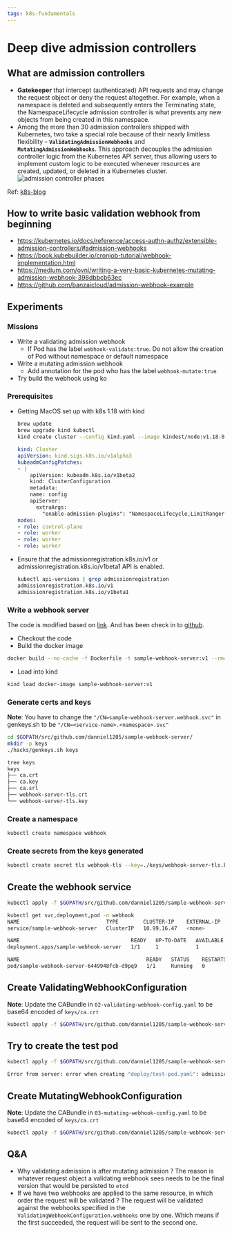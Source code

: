 ```yaml
---
tags: k8s-fundamentals
---
```

# Deep dive admission controllers

## What are admission controllers

- **Gatekeeper** that intercept (authenticated) API requests and may change the request object or deny the request altogether.
    For example, when a namespace is deleted and subsequently enters the Terminating state, the NamespaceLifecycle admission controller is what prevents any new objects from being created in this namespace.
- Among the more than 30 admission controllers shipped with Kubernetes, two take a special role because of their nearly limitless flexibility - **`ValidatingAdmissionWebhooks`** and **`MutatingAdmissionWebhooks`**.
    This approach decouples the admission controller logic from the Kubernetes API server, thus allowing users to implement custom logic to be executed whenever resources are created, updated, or deleted in a Kubernetes cluster.
![admission controller phases](https://i.imgur.com/qlwsvEL.png)

Ref: [k8s-blog](https://kubernetes.io/blog/2019/03/21/a-guide-to-kubernetes-admission-controllers/)

## How to write basic validation webhook from beginning

- <https://kubernetes.io/docs/reference/access-authn-authz/extensible-admission-controllers/#admission-webhooks>
- <https://book.kubebuilder.io/cronjob-tutorial/webhook-implementation.html>
- <https://medium.com/ovni/writing-a-very-basic-kubernetes-mutating-admission-webhook-398dbbcb63ec>
- <https://github.com/banzaicloud/admission-webhook-example>

## Experiments

### Missions

- Write a validating admission webhook
  - If Pod has the label `webhook-validate:true`. Do not allow the creation of Pod without namespace or default namespace
- Write a mutating admission webhook
  - Add annotation for the pod who has the label `webhook-mutate:true`
- Try build the webhook using ko

### Prerequisites

- Getting MacOS set up with k8s 1.18 with kind

    ``` bash
    brew update
    brew upgrade kind kubectl
    kind create cluster --config kind.yaml --image kindest/node:v1.18.0
    ```

    ``` yaml
    kind: Cluster
    apiVersion: kind.sigs.k8s.io/v1alpha3
    kubeadmConfigPatches:
    - |
        apiVersion: kubeadm.k8s.io/v1beta2
        kind: ClusterConfiguration
        metadata:
        name: config
        apiServer:
          extraArgs:
            "enable-admission-plugins": "NamespaceLifecycle,LimitRanger,ServiceAccount,TaintNodesByCondition,Priority,DefaultTolerationSeconds,DefaultStorageClass,PersistentVolumeClaimResize,MutatingAdmissionWebhook,ValidatingAdmissionWebhook,ResourceQuota"
    nodes:
    - role: control-plane
    - role: worker
    - role: worker
    - role: worker
    ```

- Ensure that the admissionregistration.k8s.io/v1 or admissionregistration.k8s.io/v1beta1 API is enabled.

    ``` bash
    kubectl api-versions | grep admissionregistration
    admissionregistration.k8s.io/v1
    admissionregistration.k8s.io/v1beta1
    ```

### Write a webhook server

The code is modified based on [link](https://github.com/kubernetes/kubernetes/tree/ec8c186fe8181f52670716d8d10aa7663e868491/test/images/agnhost/webhook). And has been check in to [github](https://github.com/danniel1205/sample-webhook-server).

- Checkout the code
- Build the docker image

``` bash
docker build --no-cache -f Dockerfile -t sample-webhook-server:v1 --rm=true .

```

- Load into kind

``` bash
kind load docker-image sample-webhook-server:v1
```

### Generate certs and keys

**Note**: You have to change the `"/CN=sample-webhook-server.webhook.svc"` in genkeys.sh to be `"/CN=<service-name>.<namespace>.svc"`

``` bash
cd $GOPATH/src/github.com/danniel1205/sample-webhook-server/
mkdir -p keys
./hacks/genkeys.sh keys

tree keys
keys
├── ca.crt
├── ca.key
├── ca.srl
├── webhook-server-tls.crt
└── webhook-server-tls.key
```

### Create a namespace

``` bash
kubectl create namespace webhook
```

### Create secrets from the keys generated

``` bash
kubectl create secret tls webhook-tls --key=./keys/webhook-server-tls.key --cert=./keys/webhook-server-tls.crt -n webhook
```

## Create the webhook service

``` bash
kubectl apply -f $GOPATH/src/github.com/danniel1205/sample-webhook-server/deploy/01-deployment.yaml
```

``` bash
kubectl get svc,deployment,pod -n webhook
NAME                            TYPE        CLUSTER-IP    EXTERNAL-IP   PORT(S)   AGE
service/sample-webhook-server   ClusterIP   10.99.16.47   <none>        443/TCP   2m33s

NAME                                    READY   UP-TO-DATE   AVAILABLE   AGE
deployment.apps/sample-webhook-server   1/1     1            1           2m33s

NAME                                         READY   STATUS    RESTARTS   AGE
pod/sample-webhook-server-6449948fcb-d9pq9   1/1     Running   0          25s
```

## Create ValidatingWebhookConfiguration

**Note**: Update the CABundle in `02-validating-webhook-config.yaml` to be base64 encoded of `keys/ca.crt`

``` bash
kubectl apply -f $GOPATH/src/github.com/danniel1205/sample-webhook-server/deploy/02-validating-webhook-config.yaml
```

## Try to create the test pod

``` bash
kubectl apply -f $GOPATH/src/github.com/danniel1205/sample-webhook-server/deploy/test-validating-pod.yaml

Error from server: error when creating "deploy/test-pod.yaml": admission webhook "sample-webhook-server.example.com" denied the request: the namespace must be specified to create pod
```

## Create MutatingWebhookConfiguration

**Note**: Update the CABundle in `03-mutating-webhook-config.yaml` to be base64 encoded of `keys/ca.crt`

``` bash
kubectl apply -f $GOPATH/src/github.com/danniel1205/sample-webhook-server/deploy/03-mutating-webhook-config.yaml
```

## Q&A

- Why validating admission is after mutating admission ?
    The reason is whatever request object a validating webhook sees needs to be the final version that would be persisted to `etcd`
- If we have two webhooks are applied to the same resource, in which order the request will be validated ? The request will be validated against the webhooks specified in the `ValidatingWebhookConfiguration.webhooks` one by one. Which means if the first succeeded, the request will be sent to the second one.
